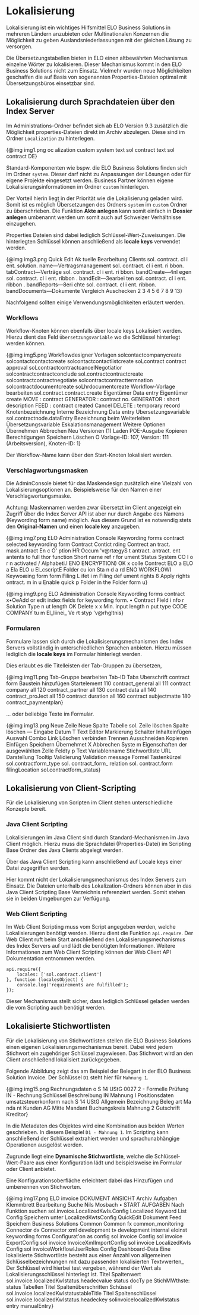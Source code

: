 # Lokalisierung

Lokalisierung ist ein wichtiges Hilfsmittel ELO Business Solutions in mehreren Ländern anzubieten oder Multinationalen Konzernen die Möglichkeit zu geben Auslandsniederlassungen mit der gleichen Lösung zu versorgen.

<span class="tag_warning">Die Übersetzungstabellen bieten in ELO einen altbewährten Mechanismus einzelne Wörter zu lokalisieren. Dieser Mechanismus kommt in den ELO Business Solutions nicht zum Einsatz. Vielmehr wurden neue Möglichkeiten geschaffen die auf Basis von sogenannten Properties-Dateien optimal mit Übersetzungsbüros einsetzbar sind.</span>

## Lokalisierung durch Sprachdateien über den Index Server

Im Administrations-Ordner befindet sich ab ELO Version 9.3 zusätzlich die Möglichkeit properties-Dateien direkt im Archiv abzulegen. Diese sind im Ordner `Localization` zu hinterlegen. 

{@img img1.png oc alization 
custom 
system 
text sol contract 
text sol contract DE}

Standard-Komponenten wie bspw. die ELO Business Solutions finden sich im Ordner `system`. Dieser darf nicht zu Anpassungen der Lösungen oder für eigene Projekte eingesetzt werden. Business Partner können eigene Lokalisierungsinformationen im Ordner `custom` hinterlegen.

Der Vorteil hierin liegt in der Priorität wie die Lokalisierung geladen wird. Somit ist es möglich Übersetzungen des Ordners `system` im `custom` Ordner zu überschrieben. Die Funktion <span
style='font-weight:bold'>Akte anlegen</span> kann somit einfach in <span
style='font-weight:bold'>Dossier anlegen</span> umbenannt werden um somit auch auf Schweizer Verhältnisse einzugehen.

Properties Dateien sind dabei lediglich Schlüssel-Wert-Zuweisungen. Die hinterlegten Schlüssel können anschließend als <span
style='font-weight:bold'>locale keys</span> verwendet werden.

{@img img3.png Quick Edit 
Ak tuelle Bearbeitung 
Clients 
sol. contract. cl i ent. solution. name—Vertragsmanagement 
sol. contract. cl i ent. ri bbon. tabContract—Verträge 
sol. contract. cl i ent. ri bbon. bandCreate—4nl egen 
sol. contract. cl i ent. ribbon . bandEdit—3earbei ten 
sol. contract. cl i ent. ribbon . bandReports—8eri chte 
sol. contract. cl i ent. ribbon. bandDocuments—Dokumente 
Vergleich 
Auschecken 
2 
3 
4 
5 
6 
7 
8 
9 
13}

Nachfolgend sollten einige Verwendungsmöglichkeiten erläutert werden.

### Workflows

Workflow-Knoten können ebenfalls über locale keys Lokalisiert werden. Hierzu dient das Feld `Übersetzungsvariable` wo die Schlüssel hinterlegt werden können.

{@img img5.png Workflowdesigner 
Vorlagen 
solcontactcompanycreate 
solcontactcontactcreate 
solcontactcontactlistcreate 
soLcontract contract approval 
soLcontractcontractcancelNegotiatior 
solcontractcontractconclude 
sol.contractcontractcreate 
solcontractcontractnegotiate 
solcontractcontracttermnation 
solcontractdocumentcreate 
soLhrdocumentcreate 
Workflow-Vorlage bearbeiten 
sol.contract.contract.create 
Eigentümer 
Data entry 
Eigentümer 
create 
MOVE : contract 
GENERATOR : contract no. 
GENERATOR : short description 
FEED : contract created 
Cancel 
DELETE : temporary record 
Knotenbezeichnung 
Interne Bezeichnung 
Data entry 
Ubersetzungsvariable 
sol.contractnode.dataEntry 
Bezeichnung beim Weiterleiten 
Übersetzungsvariable 
Eskalationsmanagement 
Weitere Optionen 
Übernehmen 
Abbrechen 
Neu 
Versionen (1) 
Laden 
POE-Ausgabe 
Kopieren 
Berechtigungen 
Speichern 
Löschen 
O Vorlage-ID: 107, Version: 111 (Arbeitsversion), Knoten-ID: 1}

<span class="tag_important">Der Workflow-Name kann über den Start-Knoten lokalisiert werden.</span>

### Verschlagwortungsmasken

Die AdminConsole bietet für das Maskendesign zusätzlich eine Vielzahl von Lokalisierungsoptionen an. Beispielsweise für den Namen einer Verschlagwortungsmaske.

<span class="tag_caution">Achtung: Maskennamen werden zwar übersetzt im Client angezeigt ein Zugriff über die Index Server API ist aber nur durch Angabe des Namens (Keywording form name) möglich. Aus diesem Grund ist es notwendig stets den <span
style='font-weight:bold'>Original-Namen</span> und einen <span
style='font-weight:bold'>locale key</span> anzugeben.</span>

{@img img7.png ELO Administration Console Keywording forms contract 
selected keywording form Contract 
Contict 
rding 
Contrect 
an tract. mask.antract 
En c O' ption 
HR Occum 
'v@rtægyS t 
antract. 
antract. 
ent antents to full 
thor function 
Short narne 
ref r 
for 
ument Status 
System CO I o r 
n activated / Alphabeti.l 
ENO ENCRYPTION) 
OK 
x 
colle 
Contrect 
ELO a 
ELO a 
Ela 
ELO u 
El_cscriptE 
Folder 
cu ion 
Sta n d a rd 
ENO WORKFLOW) 
Keywoæing form 
form 
Filing 
L ifet i m 
Filing def 
ument rights 
8 
Apply 
rights 
ontract. m in 
u 
Enable quick p 
Folder 
in the 
Folder form 
u}

{@img img9.png ELO Administration Console Keywording forms contract 
x•OeAdd or edit index fields for keywording form. 
• Contract 
Field i nfo r 
Solution Type 
n ut length 
OK 
Delete 
x 
x 
Min. input length 
n put type 
CODE 
COMPANY 
tu m 
El_liinei_ 
Ve rt styp 
'v@rhgltnis}

### Formularen

Formulare lassen sich durch die Lokalisiserungsmechanismen des Index Servers vollständig in unterschiedlichen Sprachen anbieten. Hierzu müssen lediglich die<span
style='font-weight:bold'> locale keys</span> im Formular hinterlegt werden.

Dies erlaubt es die Titelleisten der Tab-Gruppen zu übersetzen, 

{@img img11.png Tab-Gruppe bearbeiten 
Tab-ID 
Tabs 
Uberschrift 
contract form 
Baustein hinzufügen 
Startelement 
110 contract_general all 
111 contract company all 
120 contract_partner all 
130 contract data all 
140 contract_proJect all 
150 contract duration all 
160 contract subjectmatte 
180 contract_paymentplan}

… oder beliebige Texte im Formular.

{@img img13.png Neue Zeile 
Neue Spalte 
Tabelle 
sol. 
Zeile löschen 
Spalte löschen 
— Eingabe 
Datum 
T Text 
Editor 
Markierung 
Schalter 
Inhalteinfügen 
Auswahl 
Combo 
Link 
Löschen 
verbinden 
Trennen 
Ausschneiden 
Kopieren 
Einfügen 
Speichern 
Übernehmet 
X Abbrechen 
Syste m 
Eigenschaften der ausgewählten Zelle 
Feldty p 
Text 
Variablenname 
Stichwortllste 
URL 
Darstellung 
Tooltip 
Validierung 
Validation message 
Formel 
Tastenkürzel 
sol.contractform_type 
sol. contract_form_ relation 
sol. contract.form filingLocation 
sol.contractform_status}

## Lokalisierung von Client-Scripting

Für die Lokalisierung von Scripten im Client stehen unterschiedliche Konzepte bereit.

### Java Client Scripting

Lokalisierungen im Java Client sind durch Standard-Mechanismen im Java Client möglich. Hierzu muss die Sprachdatei (Properties-Datei) im Scripting Base Ordner des Java Clients abgelegt werden.

Über das Java Client Scripting kann anschließend auf Locale keys einer Datei zugegriffen werden.

<span class="tag_important">Hier kommt nicht der Lokalisierungsmechanismus des Index Servers zum Einsatz. Die Dateien unterhalb des Lokalization-Ordners können aber in das Java Client Scripting Base Verzeichnis referenziert werden. Somit stehen sie in beiden Umgebungen zur Verfügung.</span>

### Web Client Scripting

Im Web Client Scripting muss vom Script angegeben werden, welche Lokalisierungen benötigt werden. Hierzu dient die Funktion `api.require`. Der Web Client ruft beim Start anschließend den Lokalisierungsmechanismus des Index Servers  auf und lädt die benötigten Informationen. Weitere Informationen zum Web Client Scripting können der Web Client API Dokumentation entnommen werden.

    api.require({
        locales: ['sol.contract.client']
    }, function (localesObject) {
        console.log('requirements are fulfilled');
    });

Dieser Mechanismus stellt sicher, dass lediglich Schlüssel geladen werden die vom Scripting auch benötigt werden.

## Lokalisierte Stichwortlisten

Für die Lokalisierung von Stichwortlisten stellen die ELO Business Solutions einen eigenen Lokalisierungsmechanismus bereit. Dabei wird jedem Stichwort ein zugehöriger Schlüssel zugewiesen. Das Stichwort wird an den Client anschließend lokalisiert zurückgegeben.

Folgende Abbildung zeigt das am Beispiel der Belegart in der ELO Business Solution Invoice. Der Schlüssel `D1` steht hier für `Mahnung 1`.

{@img img15.png Rechnungsdaten 
o 
S 14 UStG 
0027 
2 - Formelle Prüfung 
IN - Rechnung 
Schlüssel Beschreibung 
IN 
Mahnung I 
Positionsdaten 
umsatzsteuerkonform nach S 14 UStG 
Allgemein 
Bezeichnung 
Beleg art 
Ma nda nt 
Kunden AG Mitte 
Mandant 
Buchungskreis 
Mahnung 2 
Gutschrift 
Kreditor}

In die Metadaten des Objektes wird eine Kombination aus beiden Werten geschrieben. In diesem Beispiel `D1 - Mahnung 1`. Im Scripting kann anschließend der Schlüssel extrahiert werden und sprachunabhängige Operationen ausgelöst werden.

Zugrunde liegt eine <span
style='font-weight:bold'>Dynamische Stichwortliste</span>, welche die Schlüssel-Wert-Paare aus einer Konfiguration lädt und beispielsweise im Formular oder Client anbietet.

Eine Konfigurationsoberfläche erleichtert dabei das Hinzufügen und umbenennen von Stichworten.

{@img img17.png ELO invoice 
DOKUMENT 
ANSICHT 
Archiv 
Aufgaben 
Klemmbrett 
Bearbeitung 
Suche 
Nils Mosbach • 
START 
AUFGABEN 
Nach Funktion suchen 
sol.invoice.LocaIizedKwIs.Config 
Localized Keyword List Config 
Speichern unter 
LocalizedKwtsConfig QuickEdit Dokument Feed 
Speichem 
Business Solutions 
Common 
Common fx 
common_monitoring 
Connector dx 
Connector xml 
development 
t» development internal 
eloinst 
keywording forms 
Configurat'on 
as config 
sol invoice Config 
sol invoice ExportConfig 
sol invoice InvoiceXmIImportConfig 
sol invoice LocaIizedKwIs Config 
sol invoiceWorkflowlJserRoIes Config 
Dashboard-Data 
Eine lokalisierte Stichwortliste besteht aus einer Anzahl von allgemeinen Schlüsselbezeichnungen mit dazu passenden lokalisierten Textvwerten_ Der Schlüssel wird 
hierbei test vergeben, während der Wert als Lokalisierungsschlüssel hinterlegt ist. 
Titel Spaltenwert 
sol.invoice.localizedKwlstatus.headecvalue 
status 
docTy pe 
StichMWthste: status 
Tabellen Titel 
Spaltenüberschritten 
Schüssel 
sol.invoice.localizedKwlstatustableTitle 
Titel Spaltenschlüssel 
sol.invoice.localizedKwlstatus.headeckey 
solinvoiceIocaIizedKwIstatus entry manuaIEntry}
